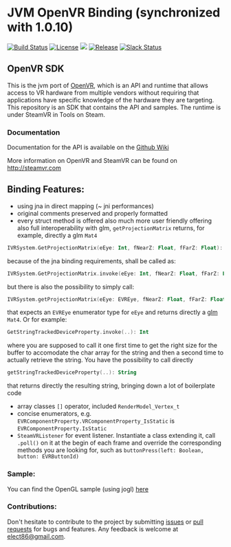 # JVM OpenVR Binding (synchronized with 1.0.10)

[![Build Status](https://travis-ci.org/kotlin-graphics/openvr.svg?branch=master)](https://travis-ci.org/kotlin-graphics/openvr) 
[![License](https://img.shields.io/badge/License-BSD%203--Clause-orange.svg)](https://github.com/kotlin-graphics/openvr/blob/master/LICENSE.txt)
![](https://reposs.herokuapp.com/?path=kotlin-graphics/openvr&color=yellow) 
[![Release](https://jitpack.io/v/kotlin-graphics/openvr.svg)](https://jitpack.io/#kotlin-graphics/openvr) 
[![Slack Status](http://slack.kotlinlang.org/badge.svg)](http://slack.kotlinlang.org/)

OpenVR SDK
---

This is the jvm port of [OpenVR](https://github.com/ValveSoftware/openvr), which is an API and runtime that allows access to VR hardware from multiple 
vendors without requiring that applications have specific knowledge of the 
hardware they are targeting. This repository is an SDK that contains the API 
and samples. The runtime is under SteamVR in Tools on Steam. 

### Documentation

Documentation for the API is available on the [Github Wiki](https://github.com/ValveSoftware/openvr/wiki/API-Documentation)

More information on OpenVR and SteamVR can be found on http://steamvr.com

## Binding Features:

- using jna in direct mapping (~ jni performances)
- original comments preserved and properly formatted
- every struct method is offered also much more user friendly offering also full interoperability with glm, `getProjectionMatrix` returns, for example, directly a glm `Mat4`
```kotlin
IVRSystem.GetProjectionMatrix(eEye: Int, fNearZ: Float, fFarZ: Float): HmdMatrix44_t.ByValue
``` 
because of the jna binding requirements, shall be called as:
```kotlin
IVRSystem.GetProjectionMatrix.invoke(eEye: Int, fNearZ: Float, fFarZ: Float): HmdMatrix44_t.ByValue
```
but there is also the possibility to simply call:
```kotlin
IVRSystem.getProjectionMatrix(eEye: EVREye, fNearZ: Float, fFarZ: Float): Mat4
```
that expects an `EVREye` enumerator type for `eEye` and returns directly a [glm](https://github.com/kotlin-graphics/glm) `Mat4`.
Or for example:
```kotlin
GetStringTrackedDeviceProperty.invoke(..): Int
```
where you are supposed to call it one first time to get the right size for the buffer to accomodate the char array for the string and then a second time to actually retrieve the string.
You have the possibility to call directly 
```kotlin
getStringTrackedDeviceProperty(..): String
```
that returns directly the resulting string, bringing down a lot of boilerplate code

- array classes `[]` operator, included `RenderModel_Vertex_t`
- concise enumerators, e.g. `EVRComponentProperty.VRComponentProperty_IsStatic` is `EVRComponentProperty.IsStatic`
- `SteamVRListener` for event listener. Instantiate a class extending it, call `.poll()` on it at the begin of each frame and override the corresponding methods you are looking for, such as `buttonPress(left: Boolean, button: EVRButtonId)`

### Sample:

You can find the OpenGL sample (using jogl) [here](https://github.com/java-opengl-labs/jogl-hello-vr)

### Contributions:

Don't hesitate to contribute to the project by submitting [issues](https://github.com/kotlin-graphics/openvr/issues) or [pull requests](https://github.com/kotlin-graphics/openvr/pulls) for bugs and features. Any feedback is welcome at [elect86@gmail.com](mailto://elect86@gmail.com).


